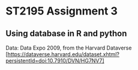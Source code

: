 # ST2195 Assignment 3
## Using database in R and python
Data: Data Expo 2009, from the Harvard Dataverse [https://dataverse.harvard.edu/dataset.xhtml?persistentId=doi:10.7910/DVN/HG7NV7]
